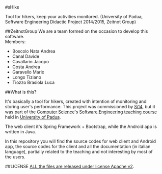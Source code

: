 #sHike

Tool for hikers, keep your activities monitored.
(University of Padua, Software Engineering Didactic Project 2014/2015, Zeitnot Group)


##ZeitnotGroup
We are a team formed on the occasion to develop this software.  
Members:  
- Boscolo Nata Andrea
- Canal Davide
- Cavallarin Jacopo
- Costa Andrea
- Garavello Mario
- Longo Tiziano
- Tiozzo Brasiola Luca


##What is this?

It's basically a tool for hikers, created with intention of monitoring and storing user's performance.
This project was commissioned by [Si14](http://www.si14.com/), but it was part of the [Computer Science](http://informatica.math.unipd.it/index.html)'s [Software Engineering teaching course](http://www.math.unipd.it/~tullio/IS-1/2014/) held in [University of Padua](http://www.unipd.it/).  

The web client it's Spring Framework + Bootstrap, while the Android app is written in Java.



In this repository you will find the source codes for web client and Android app, the source codes for the client and all the documentation (in italian language), partially related to the teaching and not interesting by most of the users.  

##LICENSE
[ALL the files are released under license Apache v2](https://github.com/ZeitnotSWE/sHike/blob/master/LICENSE).
